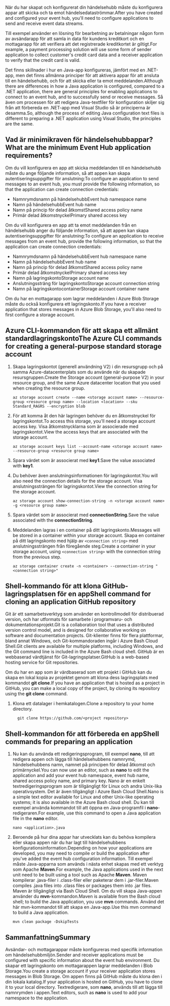 <span data-ttu-id="f02c7-101">När du har skapat och konfigurerat din händelsehubb måste du konfigurera appar att skicka och ta emot händelsedataströmmar.</span><span class="sxs-lookup"><span data-stu-id="f02c7-101">After you have created and configured your event hub, you'll need to configure applications to send and receive event data streams.</span></span>

<span data-ttu-id="f02c7-102">Till exempel använder en lösning för bearbetning av betalningar någon form av avsändarapp för att samla in data för kundens kreditkort och en mottagarapp för att verifiera att det registrerade kreditkortet är giltigt.</span><span class="sxs-lookup"><span data-stu-id="f02c7-102">For example, a payment processing solution will use some form of sender application to collect customer's credit card data and a receiver application to verify that the credit card is valid.</span></span>

<span data-ttu-id="f02c7-103">Det finns skillnader i hur en Java-app konfigureras, jämfört med en .NET-app, men det finns allmänna principer för att aktivera appar för att ansluta till en händelsehubb, och för att skicka eller ta emot meddelanden.</span><span class="sxs-lookup"><span data-stu-id="f02c7-103">Although there are differences in how a Java application is configured, compared to a .NET application, there are general principles for enabling applications to connect to an event hub, and to successfully send or receive messages.</span></span> <span data-ttu-id="f02c7-104">Så även om processen för att redigera Java-textfiler för konfiguration skiljer sig från att förbereda en .NET-app med Visual Studio så är principerna är desamma.</span><span class="sxs-lookup"><span data-stu-id="f02c7-104">So, although the process of editing Java configuration text files is different to preparing a .NET application using Visual Studio, the principles are the same.</span></span>

## <a name="what-are-the-minimum-event-hub-application-requirements"></a><span data-ttu-id="f02c7-105">Vad är minimikraven för händelsehubbappar?</span><span class="sxs-lookup"><span data-stu-id="f02c7-105">What are the minimum Event Hub application requirements?</span></span>

<span data-ttu-id="f02c7-106">Om du vill konfigurera en app att skicka meddelanden till en händelsehubb måste du ange följande information, så att appen kan skapa autentiseringsuppgifter för anslutning:</span><span class="sxs-lookup"><span data-stu-id="f02c7-106">To configure an application to send messages to an event hub, you must provide the following information, so that the application can create connection credentials:</span></span>

- <span data-ttu-id="f02c7-107">Namnrymdsnamn på händelsehubb</span><span class="sxs-lookup"><span data-stu-id="f02c7-107">Event hub namespace name</span></span>
- <span data-ttu-id="f02c7-108">Namn på händelsehubb</span><span class="sxs-lookup"><span data-stu-id="f02c7-108">Event hub name</span></span>
- <span data-ttu-id="f02c7-109">Namn på princip för delad åtkomst</span><span class="sxs-lookup"><span data-stu-id="f02c7-109">Shared access policy name</span></span>
- <span data-ttu-id="f02c7-110">Primär delad åtkomstnyckel</span><span class="sxs-lookup"><span data-stu-id="f02c7-110">Primary shared access key</span></span>

<span data-ttu-id="f02c7-111">Om du vill konfigurera en app att ta emot meddelanden från en händelsehubb anger du följande information, så att appen kan skapa autentiseringsuppgifter för anslutning:</span><span class="sxs-lookup"><span data-stu-id="f02c7-111">To configure an application to receive messages from an event hub, provide the following information, so that the application can create connection credentials:</span></span>

- <span data-ttu-id="f02c7-112">Namnrymdsnamn på händelsehubb</span><span class="sxs-lookup"><span data-stu-id="f02c7-112">Event hub namespace name</span></span>
- <span data-ttu-id="f02c7-113">Namn på händelsehubb</span><span class="sxs-lookup"><span data-stu-id="f02c7-113">Event hub name</span></span>
- <span data-ttu-id="f02c7-114">Namn på princip för delad åtkomst</span><span class="sxs-lookup"><span data-stu-id="f02c7-114">Shared access policy name</span></span>
- <span data-ttu-id="f02c7-115">Primär delad åtkomstnyckel</span><span class="sxs-lookup"><span data-stu-id="f02c7-115">Primary shared access key</span></span>
- <span data-ttu-id="f02c7-116">Namn på lagringskonto</span><span class="sxs-lookup"><span data-stu-id="f02c7-116">Storage account name</span></span>
- <span data-ttu-id="f02c7-117">Anslutningssträng för lagringskonto</span><span class="sxs-lookup"><span data-stu-id="f02c7-117">Storage account connection string</span></span>
- <span data-ttu-id="f02c7-118">Namn på lagringskontocontainer</span><span class="sxs-lookup"><span data-stu-id="f02c7-118">Storage account container name</span></span>

<span data-ttu-id="f02c7-119">Om du har en mottagarapp som lagrar meddelanden i Azure Blob Storage måste du också konfigurera ett lagringskonto.</span><span class="sxs-lookup"><span data-stu-id="f02c7-119">If you have a receiver application that stores messages in Azure Blob Storage, you'll also need to first configure a storage account.</span></span>

## <a name="the-azure-cli-commands-for-creating-a-general-purpose-standard-storage-account"></a><span data-ttu-id="f02c7-120">Azure CLI-kommandon för att skapa ett allmänt standardlagringskonto</span><span class="sxs-lookup"><span data-stu-id="f02c7-120">The Azure CLI commands for creating a general-purpose standard storage account</span></span>

1. <span data-ttu-id="f02c7-121">Skapa lagringskontot (generell användning V2) i din resursgrupp och på samma Azure-datacenterplats som du använde när du skapade resursgruppen.</span><span class="sxs-lookup"><span data-stu-id="f02c7-121">Create the Storage account (general-purpose V2) in your resource group, and the same Azure datacenter location that you used when creating the resource group.</span></span>

    ```azurecli
    az storage account create --name <storage account name> --resource-group <resource group name> --location <location> --sku Standard_RAGRS --encryption blob
    ```
2. <span data-ttu-id="f02c7-122">För att komma åt den här lagringen behöver du en åtkomstnyckel för lagringskontot.</span><span class="sxs-lookup"><span data-stu-id="f02c7-122">To access this storage, you'll need a storage account access key.</span></span> <span data-ttu-id="f02c7-123">Visa åtkomstnycklarna som är associerade med lagringskontot.</span><span class="sxs-lookup"><span data-stu-id="f02c7-123">View the access keys that are associated with the storage account.</span></span>

    ```azurecli
    az storage account keys list --account-name <storage account name> --resource-group <resource group name>
    ```
3. <span data-ttu-id="f02c7-124">Spara värdet som är associerat med **key1**.</span><span class="sxs-lookup"><span data-stu-id="f02c7-124">Save the value associated with **key1**.</span></span>
4. <span data-ttu-id="f02c7-125">Du behöver även anslutningsinformationen för lagringskontot.</span><span class="sxs-lookup"><span data-stu-id="f02c7-125">You will also need the connection details for the storage account.</span></span> <span data-ttu-id="f02c7-126">Visa anslutningssträngen för lagringskontot.</span><span class="sxs-lookup"><span data-stu-id="f02c7-126">View the connection string for the storage account.</span></span>

    ```azurecli
    az storage account show-connection-string -n <storage account name> -g <resource group name>
    ```
5. <span data-ttu-id="f02c7-127">Spara värdet som är associerat med **connectionString**.</span><span class="sxs-lookup"><span data-stu-id="f02c7-127">Save the value associated with the **connectionString**.</span></span>
6. <span data-ttu-id="f02c7-128">Meddelanden lagras i en container på ditt lagringskonto.</span><span class="sxs-lookup"><span data-stu-id="f02c7-128">Messages will be stored in a container within your storage account.</span></span> <span data-ttu-id="f02c7-129">Skapa en container på ditt lagringskonto med hjälp av `<connection string>` med anslutningssträngen från föregående steg.</span><span class="sxs-lookup"><span data-stu-id="f02c7-129">Create a container in your storage account, using `<connection string>` with the connection string from the previous step.</span></span>

    ```azurecli
    az storage container create -n <container> --connection-string "<connection string>"
    ```

## <a name="shell-command-for-cloning-an-application-github-repository"></a><span data-ttu-id="f02c7-130">Shell-kommando för att klona GitHub-lagringsplatsen för en app</span><span class="sxs-lookup"><span data-stu-id="f02c7-130">Shell command for cloning an application GitHub repository</span></span>

<span data-ttu-id="f02c7-131">Git är ett samarbetsverktyg som använder en kontrollmodell för distribuerad version, och har utformats för samarbete i programvaru- och dokumentationsprojekt.</span><span class="sxs-lookup"><span data-stu-id="f02c7-131">Git is a collaboration tool that uses a distributed version control model, and is designed for collaborative working on software and documentation projects.</span></span> <span data-ttu-id="f02c7-132">Git-klienter finns för flera plattformar, bland annat Windows, och Git-kommandoraden ingår i Azure Bash Cloud Shell.</span><span class="sxs-lookup"><span data-stu-id="f02c7-132">Git clients are available for multiple platforms, including Windows, and the Git command line is included in the Azure Bash cloud shell.</span></span> <span data-ttu-id="f02c7-133">GitHub är en webbaserad värdtjänst för Git-lagringsplatser.</span><span class="sxs-lookup"><span data-stu-id="f02c7-133">GitHub is a web-based hosting service for Git repositories.</span></span> 

<span data-ttu-id="f02c7-134">Om du har en app som är värdbaserad som ett projekt i GitHub kan du skapa en lokal kopia av projektet genom att klona dess lagringsplats med kommandot **git clone**.</span><span class="sxs-lookup"><span data-stu-id="f02c7-134">If you have an application that is hosted as a project in GitHub, you can make a local copy of the project, by cloning its repository using the **git clone** command.</span></span>

1. <span data-ttu-id="f02c7-135">Klona ett datalager i hemkatalogen.</span><span class="sxs-lookup"><span data-stu-id="f02c7-135">Clone a repository to your home directory.</span></span>

    ```azurecli
      git clone https://github.com/<project repository>
    ```

## <a name="shell-commands-for-preparing-an-application"></a><span data-ttu-id="f02c7-136">Shell-kommandon för att förbereda en app</span><span class="sxs-lookup"><span data-stu-id="f02c7-136">Shell commands for preparing an application</span></span>

1. <span data-ttu-id="f02c7-137">Nu kan du använda ett redigeringsprogram, till exempel **nano**, till att redigera appen och lägga till händelsehubbens namnrymd, händelsehubbens namn, namnet på principen för delad åtkomst och primärnyckel.</span><span class="sxs-lookup"><span data-stu-id="f02c7-137">You can now use an editor, such as **nano** to edit the application and add your event hub namespace, event hub name, shared access policy name, and primary key.</span></span> <span data-ttu-id="f02c7-138">Nano är en enkelt textredigeringsprogram som är tillgängligt för Linux och andra Unix-lika operativsystem. Det är även tillgängligt i Azure Bash Cloud Shell.</span><span class="sxs-lookup"><span data-stu-id="f02c7-138">Nano is a simple text editor available for Linux and other Unix-like operating systems; it is also available in the Azure Bash cloud shell.</span></span> <span data-ttu-id="f02c7-139">Du kan till exempel använda kommandot till att öppna en Java-programfil i **nano**-redigeraren.</span><span class="sxs-lookup"><span data-stu-id="f02c7-139">For example, use this command to open a Java application file in the **nano** editor.</span></span>

    ```azurecli
    nano <application>.java
    ```

1. <span data-ttu-id="f02c7-140">Beroende på hur dina appar har utvecklats kan du behöva kompilera eller skapa appen när du har lagt till händelsehubbens konfigurationsinformation.</span><span class="sxs-lookup"><span data-stu-id="f02c7-140">Depending on how your applications are developed, you may need to compile or build the application after you've added the event hub configuration information.</span></span> <span data-ttu-id="f02c7-141">Till exempel måste Java-apparna som används i nästa enhet skapas med ett verktyg som Apache **Maven**.</span><span class="sxs-lookup"><span data-stu-id="f02c7-141">For example, the Java applications used in the next unit need to be built using a tool such as Apache **Maven**.</span></span> <span data-ttu-id="f02c7-142">Maven kompilerar .java-filer i .class-filer eller paketerar dem i .jar-filer.</span><span class="sxs-lookup"><span data-stu-id="f02c7-142">Maven compiles .java files into .class files or packages them into .jar files.</span></span> <span data-ttu-id="f02c7-143">Maven är tillgängligt via Bash Cloud Shell. Om du vill skapa Java-appen använder du **mvn**-kommandon.</span><span class="sxs-lookup"><span data-stu-id="f02c7-143">Maven is available from the Bash cloud shell; to build the Java application, you use **mvn** commands.</span></span> <span data-ttu-id="f02c7-144">Använd det här mvn-kommandot till att skapa en Java-app.</span><span class="sxs-lookup"><span data-stu-id="f02c7-144">Use this mvn command to build a Java  application.</span></span>

    ```azurecli
    mvn clean package -DskipTests
    ```

## <a name="summary"></a><span data-ttu-id="f02c7-145">Sammanfattning</span><span class="sxs-lookup"><span data-stu-id="f02c7-145">Summary</span></span>

<span data-ttu-id="f02c7-146">Avsändar- och mottagarappar måste konfigureras med specifik information om händelsehubbmiljön.</span><span class="sxs-lookup"><span data-stu-id="f02c7-146">Sender and receiver applications must be configured with specific information about the event hub environment.</span></span> <span data-ttu-id="f02c7-147">Du skapar ett lagringskonto om mottagarappen lagrar meddelanden i Blob Storage.</span><span class="sxs-lookup"><span data-stu-id="f02c7-147">You create a storage account if your receiver application stores messages in Blob Storage.</span></span> <span data-ttu-id="f02c7-148">Om appen finns på GitHub måste du klona den i din lokala katalog.</span><span class="sxs-lookup"><span data-stu-id="f02c7-148">If your application is hosted on GitHub, you have to clone it to your local directory.</span></span> <span data-ttu-id="f02c7-149">Textredigerare, som **nano**, används till att lägga till namnrymden i appen.</span><span class="sxs-lookup"><span data-stu-id="f02c7-149">Text editors, such as **nano** is used to  add your namespace to the application.</span></span>